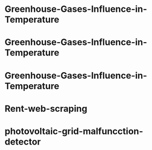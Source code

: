 
# Greenhouse-Gases-Influence-in-Temperature
# Greenhouse-Gases-Influence-in-Temperature
# Greenhouse-Gases-Influence-in-Temperature
# Rent-web-scraping
# photovoltaic-grid-malfuncction-detector
